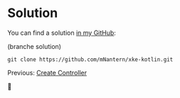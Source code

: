 # Solution

You can find a solution [in my GitHub](https://github.com/mNantern/xke-kotlin/tree/solution):

(branche solution)

```
git clone https://github.com/mNantern/xke-kotlin.git
```

Previous: [Create Controller](04_CreateController.md)

:horse:
